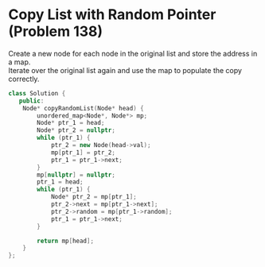 # Copy List with Random Pointer (Problem 138)

Create a new node for each node in the original list and store the address in a
map.  
Iterate over the original list again and use the map to populate the copy
correctly.

```cpp
class Solution {
   public:
    Node* copyRandomList(Node* head) {
        unordered_map<Node*, Node*> mp;
        Node* ptr_1 = head;
        Node* ptr_2 = nullptr;
        while (ptr_1) {
            ptr_2 = new Node(head->val);
            mp[ptr_1] = ptr_2;
            ptr_1 = ptr_1->next;
        }
        mp[nullptr] = nullptr;
        ptr_1 = head;
        while (ptr_1) {
            Node* ptr_2 = mp[ptr_1];
            ptr_2->next = mp[ptr_1->next];
            ptr_2->random = mp[ptr_1->random];
            ptr_1 = ptr_1->next;
        }

        return mp[head];
    }
};
```
